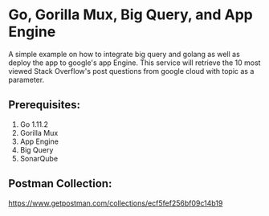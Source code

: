 # Go, Gorilla Mux, Big Query, and App Engine
A simple example on how to integrate big query and golang as well as deploy the app to google's app Engine.
This service will retrieve the 10 most viewed Stack Overflow's post questions from google cloud with topic as a parameter. 

## Prerequisites:

1. Go 1.11.2
2. Gorilla Mux
3. App Engine
4. Big Query
5. SonarQube

## Postman Collection:
https://www.getpostman.com/collections/ecf5fef256bf09c14b19